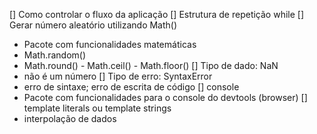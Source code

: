 [] Como controlar o fluxo da aplicação
[] Estrutura de repetição while
[] Gerar número aleatório utilizando Math()

- Pacote com funcionalidades matemáticas
- Math.random()
- Math.round() - Math.ceil() - Math.floor()
[] Tipo de dado: NaN
- não é um número
[] Tipo de erro: SyntaxError
- erro de sintaxe; erro de escrita de código
[] console
- Pacote com funcionalidades para o console do devtools (browser)
[] template literals ou template strings
- interpolação de dados